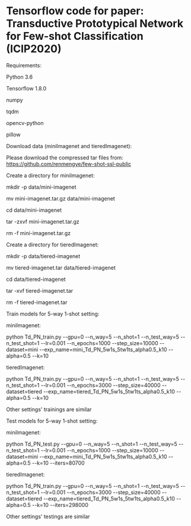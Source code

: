 # Tensorflow code for paper: Transductive Prototypical Network for Few-shot Classification (ICIP2020)


Requirements:

Python 3.6

Tensorflow 1.8.0

numpy

tqdm

opencv-python

pillow


Download data (miniImagenet and tieredImagenet):

Please download the compressed tar files from: https://github.com/renmengye/few-shot-ssl-public


Create a directory for miniImagenet:

mkdir -p data/mini-imagenet

mv mini-imagenet.tar.gz data/mini-imagenet

cd data/mini-imagenet

tar -zxvf mini-imagenet.tar.gz

rm -f mini-imagenet.tar.gz


Create a directory for tieredImagenet:

mkdir -p data/tiered-imagenet

mv tiered-imagenet.tar data/tiered-imagenet

cd data/tiered-imagenet

tar -xvf tiered-imagenet.tar

rm -f tiered-imagenet.tar


Train models for 5-way 1-shot setting:

miniImagenet:

python Td_PN_train.py --gpu=0 --n_way=5 --n_shot=1 --n_test_way=5 --n_test_shot=1 --lr=0.001 --n_epochs=1000 --step_size=10000 --dataset=mini --exp_name=mini_Td_PN_5w1s_5tw1ts_alpha0.5_k10 --alpha=0.5 --k=10

tieredImagenet:

python Td_PN_train.py --gpu=0 --n_way=5 --n_shot=1 --n_test_way=5 --n_test_shot=1 --lr=0.001 --n_epochs=3000 --step_size=40000 --dataset=tiered --exp_name=tiered_Td_PN_5w1s_5tw1ts_alpha0.5_k10 --alpha=0.5 --k=10

Other settings' trainings are similar


Test models for 5-way 1-shot setting:

miniImagenet:

python Td_PN_test.py --gpu=0 --n_way=5 --n_shot=1 --n_test_way=5 --n_test_shot=1 --lr=0.001 --n_epochs=1000 --step_size=10000 --dataset=mini --exp_name=mini_Td_PN_5w1s_5tw1ts_alpha0.5_k10 --alpha=0.5 --k=10 --iters=80700

tieredImagenet:

python Td_PN_train.py --gpu=0 --n_way=5 --n_shot=1 --n_test_way=5 --n_test_shot=1 --lr=0.001 --n_epochs=3000 --step_size=40000 --dataset=tiered --exp_name=tiered_Td_PN_5w1s_5tw1ts_alpha0.5_k10 --alpha=0.5 --k=10 --iters=298000

Other settings' testings are similar
